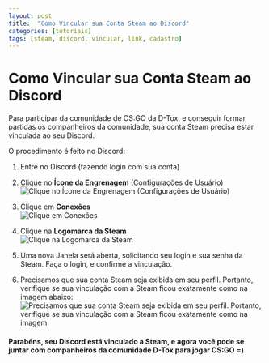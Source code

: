 ```yaml
---
layout: post
title:  "Como Vincular sua Conta Steam ao Discord"
categories: [tutoriais]
tags: [steam, discord, vincular, link, cadastro]
---
```



# Como Vincular sua Conta Steam ao Discord

Para participar da comunidade de CS:GO da D-Tox, e conseguir formar partidas os companheiros da comunidade, sua conta Steam precisa estar vinculada ao seu Discord.

O procedimento é feito no Discord:

1. Entre no Discord (fazendo login com sua conta)

2.  Clique no **Ícone da Engrenagem** (Configurações de Usuário)
![Clique no Ícone da Engrenagem (Configurações de Usuário)](https://lh3.googleusercontent.com/cNh1fdMBs1PueraJovOX_W7edkaOVzDOCFwQmIg4xlkiaCfuC53YKBFYraTxshbVutDwl4yjDfC3mA)

3. Clique em **Conexões**<br>![Clique em **Conexões**](https://lh3.googleusercontent.com/amLH4fia-dZpoo1RaKjYXuI0cdEjIXvzSPm-f8LSm4SoXGYgqK4Pn5jaOeGbSfTA2x2wJQ_41F-2CQ)

4. Clique na **Logomarca da Steam**<br>
![Clique na **Logomarca da Steam**](https://lh3.googleusercontent.com/OPzuOjxg8bbcz_ZUESeB6Ha5Ggw1aRK0m4tfxCnIMkNGhQoI5aeOzGuxzxcOZfgJhh9relnY7e_T2w)

5. Uma nova Janela será aberta, solicitando seu login e sua senha da Steam. Faça o login, e confirme a vinculação.

6. Precisamos que sua conta Steam seja exibida em seu perfil. Portanto, verifique se sua vinculação com a Steam ficou exatamente como na imagem abaixo:<br>
![Precisamos que sua conta Steam seja exibida em seu perfil. Portanto, verifique se sua vinculação com a Steam ficou exatamente como na imagem](https://lh3.googleusercontent.com/Fhl9v0j6AqSt3uHKiYES6oMZ02fot7xHrUyh2xi5GtxCnbz9h1BnJhgCpYZf3Bo0wumRAmlEGnMe3g)

#### Parabéns, seu Discord está vinculado a Steam, e agora você pode se juntar com companheiros da comunidade D-Tox para jogar CS:GO =)